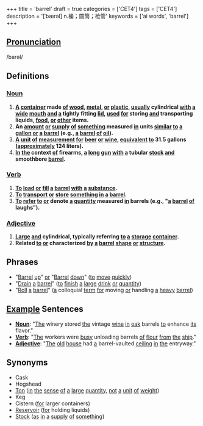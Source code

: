 +++
title = 'barrel'
draft = true
categories = ['CET4']
tags = ['CET4']
description = '[ˈbærəl] n.桶；圆筒；枪管'
keywords = ['ai words', 'barrel']
+++

## [Pronunciation](/post/pronunciation/)
/barəl/

## Definitions
### [Noun](/post/noun/)
1. **[A](/post/a/) [container](/post/container/) made [of](/post/of/) [wood](/post/wood/), [metal](/post/metal/), [or](/post/or/) [plastic](/post/plastic/), [usually](/post/usually/) cylindrical [with](/post/with/) [a](/post/a/) [wide](/post/wide/) [mouth](/post/mouth/) [and](/post/and/) [a](/post/a/) tightly fitting [lid](/post/lid/), [used](/post/used/) [for](/post/for/) storing [and](/post/and/) transporting liquids, [food](/post/food/), [or](/post/or/) [other](/post/other/) items.**
2. **An [amount](/post/amount/) [or](/post/or/) [supply](/post/supply/) [of](/post/of/) [something](/post/something/) measured [in](/post/in/) units [similar](/post/similar/) [to](/post/to/) [a](/post/a/) [gallon](/post/gallon/) [or](/post/or/) [a](/post/a/) [barrel](/post/barrel/) (e.g., [a](/post/a/) [barrel](/post/barrel/) [of](/post/of/) [oil](/post/oil/)).**
3. **[A](/post/a/) [unit](/post/unit/) [of](/post/of/) [measurement](/post/measurement/) [for](/post/for/) [beer](/post/beer/) [or](/post/or/) [wine](/post/wine/), [equivalent](/post/equivalent/) [to](/post/to/) 31.5 gallons ([approximately](/post/approximately/) 124 liters).**
4. **[In](/post/in/) [the](/post/the/) context [of](/post/of/) firearms, [a](/post/a/) [long](/post/long/) [gun](/post/gun/) [with](/post/with/) [a](/post/a/) tubular [stock](/post/stock/) [and](/post/and/) smoothbore [barrel](/post/barrel/).**

### [Verb](/post/verb/)
1. **[To](/post/to/) [load](/post/load/) [or](/post/or/) [fill](/post/fill/) [a](/post/a/) [barrel](/post/barrel/) [with](/post/with/) [a](/post/a/) [substance](/post/substance/).**
2. **[To](/post/to/) [transport](/post/transport/) [or](/post/or/) [store](/post/store/) [something](/post/something/) [in](/post/in/) [a](/post/a/) [barrel](/post/barrel/).**
3. **[To](/post/to/) [refer](/post/refer/) [to](/post/to/) [or](/post/or/) denote [a](/post/a/) [quantity](/post/quantity/) measured [in](/post/in/) barrels (e.g., "[a](/post/a/) [barrel](/post/barrel/) [of](/post/of/) laughs").**

### [Adjective](/post/adjective/)
1. **[Large](/post/large/) [and](/post/and/) cylindrical, typically referring [to](/post/to/) [a](/post/a/) [storage](/post/storage/) [container](/post/container/).**
2. **Related [to](/post/to/) [or](/post/or/) characterized [by](/post/by/) [a](/post/a/) [barrel](/post/barrel/) [shape](/post/shape/) [or](/post/or/) [structure](/post/structure/).**

## Phrases
- "[Barrel](/post/barrel/) [up](/post/up/)" [or](/post/or/) "[Barrel](/post/barrel/) [down](/post/down/)" ([to](/post/to/) [move](/post/move/) [quickly](/post/quickly/))
- "[Drain](/post/drain/) [a](/post/a/) [barrel](/post/barrel/)" ([to](/post/to/) [finish](/post/finish/) [a](/post/a/) [large](/post/large/) [drink](/post/drink/) [or](/post/or/) [quantity](/post/quantity/))
- "[Roll](/post/roll/) [a](/post/a/) [barrel](/post/barrel/)" ([a](/post/a/) colloquial [term](/post/term/) [for](/post/for/) moving [or](/post/or/) handling [a](/post/a/) [heavy](/post/heavy/) [barrel](/post/barrel/))

## [Example](/post/example/) Sentences
- **[Noun](/post/noun/)**: "[The](/post/the/) winery stored [the](/post/the/) vintage [wine](/post/wine/) [in](/post/in/) [oak](/post/oak/) barrels [to](/post/to/) enhance [its](/post/its/) flavor."
- **[Verb](/post/verb/)**: "[The](/post/the/) workers were [busy](/post/busy/) unloading barrels [of](/post/of/) [flour](/post/flour/) [from](/post/from/) [the](/post/the/) [ship](/post/ship/)."
- **[Adjective](/post/adjective/)**: "[The](/post/the/) [old](/post/old/) [house](/post/house/) had [a](/post/a/) barrel-vaulted [ceiling](/post/ceiling/) [in](/post/in/) [the](/post/the/) entryway."

## Synonyms
- Cask
- Hogshead
- [Ton](/post/ton/) ([in](/post/in/) [the](/post/the/) [sense](/post/sense/) [of](/post/of/) [a](/post/a/) [large](/post/large/) [quantity](/post/quantity/), [not](/post/not/) [a](/post/a/) [unit](/post/unit/) [of](/post/of/) [weight](/post/weight/))
- Keg
- Cistern ([for](/post/for/) larger containers)
- [Reservoir](/post/reservoir/) ([for](/post/for/) holding liquids)
- [Stock](/post/stock/) ([as](/post/as/) [in](/post/in/) [a](/post/a/) [supply](/post/supply/) [of](/post/of/) [something](/post/something/))

